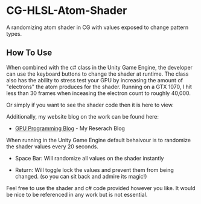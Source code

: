 # CG-HLSL-Atom-Shader
A randomizing atom shader in CG with values exposed to change pattern types.

## How To Use

When combined with the c# class in the Unity Game Engine, the developer can use the keyboard buttons to change
the shader at runtime. The class also has the ability to stress test your GPU by increasing the amount of "electrons"
the atom produces for the shader. Running on a GTX 1070, I hit less than 30 frames when inceasing the electron count
to roughly 40,000.

Or simply if you want to see the shader code then it is here to view.

Additionally, my website blog on the work can be found here:

 * [GPU Programming Blog](https://dfoxforge.wixsite.com/danielfox/research-blog/gpu-programming-atom-shader) - My Reserach Blog

When running in the Unity Game Engine default behaivour is to randomize the shader values every 20 seconds.

- Space Bar: Will randomize all values on the shader instantly

- Return: Will toggle lock the values and prevent them from being changed. (so you can sit back and admire its magic!)

Feel free to use the shader and c# code provided however you like. 
It would be nice to be referenced in any work but is not essential.
